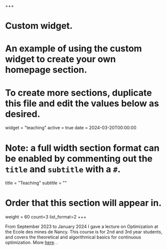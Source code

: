 +++
# Custom widget.
# An example of using the custom widget to create your own homepage section.
# To create more sections, duplicate this file and edit the values below as desired.
widget = "teaching"
active = true
date = 2024-03-20T00:00:00

# Note: a full width section format can be enabled by commenting out the `title` and `subtitle` with a `#`.
title = "Teaching"
subtitle = ""

# Order that this section will appear in.
weight = 60
count=3
list_format=2
+++

From September 2023 to January 2024 I gave a lecture on Optimization at the Ecole des mines de Nancy. This course is for 2nd and 3rd year students, and covers the theoretical and algorithmical basics for continuous optimization. More [here](https://arche.univ-lorraine.fr/course/view.php?id=66423).
.
